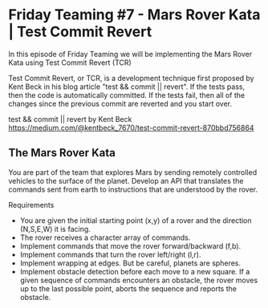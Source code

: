 # Friday Teaming #7 - Mars Rover Kata | Test Commit Revert

In this episode of Friday Teaming we will be implementing the Mars Rover Kata using Test Commit Revert (TCR)

Test Commit Revert, or TCR, is a development technique first proposed by Kent Beck in his blog article "test && commit || revert". If the tests pass, then the code is automatically committed. If the tests fail, then all of the changes since the previous commit are reverted and you start over.

test && commit || revert by Kent Beck https://medium.com/@kentbeck_7670/test-commit-revert-870bbd756864

## The Mars Rover Kata

You are part of the team that explores Mars by sending remotely controlled vehicles to the surface of the planet. Develop an API that translates the commands sent from earth to instructions that are understood by the rover.

Requirements
- You are given the initial starting point (x,y) of a rover and the direction (N,S,E,W) it is facing.
- The rover receives a character array of commands.
- Implement commands that move the rover forward/backward (f,b).
- Implement commands that turn the rover left/right (l,r).
- Implement wrapping at edges. But be careful, planets are spheres.
- Implement obstacle detection before each move to a new square. If a given sequence of commands encounters an obstacle, the rover moves up to the last possible point, aborts the sequence and reports the obstacle.